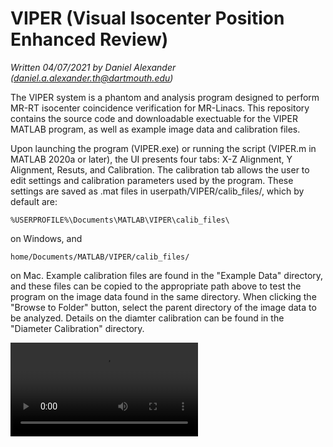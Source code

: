 # VIPER (Visual Isocenter Position Enhanced Review)
_Written 04/07/2021 by Daniel Alexander (_[_daniel.a.alexander.th@dartmouth.edu_](mailto:daniel.a.alexander.th@dartmouth.edu)_)_

The VIPER system is a phantom and analysis program designed to perform MR-RT isocenter coincidence verification for MR-Linacs. This repository contains the source code and downloadable exectuable for the VIPER MATLAB program, as well as example image data and calibration files.

Upon launching the program (VIPER.exe) or running the script (VIPER.m in MATLAB 2020a or later), the UI presents four tabs: X-Z Alignment, Y Alignment, Resuts, and Calibration. The calibration tab allows the user to edit settings and calibration parameters used by the program. These settings are saved as .mat files in userpath/VIPER/calib_files/, which by default are:
~~~
%USERPROFILE%\Documents\MATLAB\VIPER\calib_files\
~~~
on Windows, and 
~~~
home/Documents/MATLAB/VIPER/calib_files/
~~~
on Mac. Example calibration files are found in the "Example Data" directory, and these files can be copied to the appropriate path above to test the program on the image data found in the same directory. When clicking the "Browse to Folder" button, select the parent directory of the image data to be analyzed. Details on the diamter calibration can be found in the "Diameter Calibration" directory.

![Demo.mp4](https://user-images.githubusercontent.com/42974485/113932494-ac4ad600-97c1-11eb-8741-1a2a75006169.mp4)
